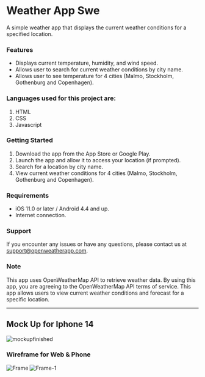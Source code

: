 # Weather App Swe
A simple weather app that displays the current weather conditions for a specified location.

### Features
- Displays current temperature, humidity, and wind speed. 
- Allows user to search for current weather conditions by city name. 
- Allows user to see temperature for 4 cities (Malmo, Stockholm, Gothenburg and Copenhagen). 

### Languages used for this project are:

1. HTML
2. CSS
3. Javascript

### Getting Started
1. Download the app from the App Store or Google Play. 
2. Launch the app and allow it to access your location (if prompted). 
3. Search for a location by city name. 
4. View current weather conditions for 4 cities (Malmo, Stockholm, Gothenburg and Copenhagen). 

### Requirements
- iOS 11.0 or later / Android 4.4 and up. 
- Internet connection. 

### Support
If you encounter any issues or have any questions, please contact us at support@openweatherapp.com.

### Note
This app uses OpenWeatherMap API to retrieve weather data. By using this app, you are agreeing to the OpenWeatherMap API terms of service.
This app allows users to view current weather conditions and forecast for a specific location.

*** 

## Mock Up for Iphone 14 

![mockupfinished](https://user-images.githubusercontent.com/106542048/213463422-0134e230-cbab-41c2-a753-053bd00e25ad.png)


### Wireframe for Web & Phone

![Frame](https://user-images.githubusercontent.com/106542048/213467731-33c8f1dc-a9e5-4c95-aebd-e832235aebe2.png)
![Frame-1](https://user-images.githubusercontent.com/106542048/213467724-75089175-6420-4382-8289-6c1b4fe48714.png)

